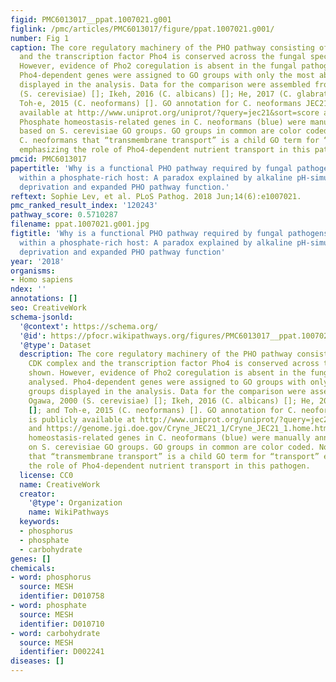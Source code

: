 ```yaml
---
figid: PMC6013017__ppat.1007021.g001
figlink: /pmc/articles/PMC6013017/figure/ppat.1007021.g001/
number: Fig 1
caption: The core regulatory machinery of the PHO pathway consisting of the CDK complex
  and the transcription factor Pho4 is conserved across the fungal species shown.
  However, evidence of Pho2 coregulation is absent in the fungal pathogens analysed.
  Pho4-dependent genes were assigned to GO groups with only the most abundant groups
  displayed in the analysis. Data for the comparison were assembled from Ogawa, 2000
  (S. cerevisiae) []; Ikeh, 2016 (C. albicans) []; He, 2017 (C. glabrata) []; and
  Toh-e, 2015 (C. neoformans) []. GO annotation for C. neoformans JEC21 is publicly
  available at http://www.uniprot.org/uniprot/?query=jec21&sort=score and https://genome.jgi.doe.gov/Cryne_JEC21_1/Cryne_JEC21_1.home.html.
  Phosphate homeostasis-related genes in C. neoformans (blue) were manually annotated
  based on S. cerevisiae GO groups. GO groups in common are color coded. Note for
  C. neoformans that “transmembrane transport” is a child GO term for “transport”
  emphasizing the role of Pho4-dependent nutrient transport in this pathogen.
pmcid: PMC6013017
papertitle: 'Why is a functional PHO pathway required by fungal pathogens to disseminate
  within a phosphate-rich host: A paradox explained by alkaline pH-simulated nutrient
  deprivation and expanded PHO pathway function.'
reftext: Sophie Lev, et al. PLoS Pathog. 2018 Jun;14(6):e1007021.
pmc_ranked_result_index: '120243'
pathway_score: 0.5710287
filename: ppat.1007021.g001.jpg
figtitle: 'Why is a functional PHO pathway required by fungal pathogens to disseminate
  within a phosphate-rich host: A paradox explained by alkaline pH-simulated nutrient
  deprivation and expanded PHO pathway function'
year: '2018'
organisms:
- Homo sapiens
ndex: ''
annotations: []
seo: CreativeWork
schema-jsonld:
  '@context': https://schema.org/
  '@id': https://pfocr.wikipathways.org/figures/PMC6013017__ppat.1007021.g001.html
  '@type': Dataset
  description: The core regulatory machinery of the PHO pathway consisting of the
    CDK complex and the transcription factor Pho4 is conserved across the fungal species
    shown. However, evidence of Pho2 coregulation is absent in the fungal pathogens
    analysed. Pho4-dependent genes were assigned to GO groups with only the most abundant
    groups displayed in the analysis. Data for the comparison were assembled from
    Ogawa, 2000 (S. cerevisiae) []; Ikeh, 2016 (C. albicans) []; He, 2017 (C. glabrata)
    []; and Toh-e, 2015 (C. neoformans) []. GO annotation for C. neoformans JEC21
    is publicly available at http://www.uniprot.org/uniprot/?query=jec21&sort=score
    and https://genome.jgi.doe.gov/Cryne_JEC21_1/Cryne_JEC21_1.home.html. Phosphate
    homeostasis-related genes in C. neoformans (blue) were manually annotated based
    on S. cerevisiae GO groups. GO groups in common are color coded. Note for C. neoformans
    that “transmembrane transport” is a child GO term for “transport” emphasizing
    the role of Pho4-dependent nutrient transport in this pathogen.
  license: CC0
  name: CreativeWork
  creator:
    '@type': Organization
    name: WikiPathways
  keywords:
  - phosphorus
  - phosphate
  - carbohydrate
genes: []
chemicals:
- word: phosphorus
  source: MESH
  identifier: D010758
- word: phosphate
  source: MESH
  identifier: D010710
- word: carbohydrate
  source: MESH
  identifier: D002241
diseases: []
---
```

